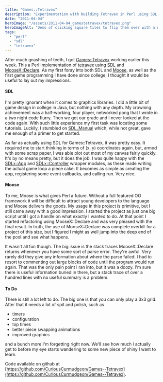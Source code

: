 ```yaml
---
title: "Games::Tetravex"
description: "Experimentation with building Tetravex in Perl using SDL and Moose."
date: "2011-04-04"
heroImage: "/assets/2011-04-04_gamestetravex/tetravex.png"
heroImageAlt: "Demo of clicking square tiles to flip them over with a nice animation"
tags: 
  - "perl"
  - "sdl"
  - "tetravex"
---
```


After much gnashing of teeth, I got [Games::Tetravex](https://github.com/CuriousCurmudgeon/Games--Tetravex) working earlier this week. This a Perl implementation of [tetravex](http://en.wikipedia.org/wiki/TetraVex) using [SDL](http://sdl.perl.org/) and [MooseX::Declare](http://search.cpan.org/~flora/MooseX-Declare-0.34/lib/MooseX/Declare.pm). As my first foray into both SDL and [Moose](http://search.cpan.org/~drolsky/Moose-1.24/lib/Moose.pm), as well as the first game programming I have done since college, I thought it would be useful to lay out my impressions.

#### SDL

I'm pretty ignorant when it comes to graphics libraries. I did a little bit of game design in college in Java, but nothing with any depth. My crowning achievement was a half-working, four player, networked pong that I wrote in a two night code flurry. Then we got our grade and I never looked at the code again. With such little experience my first task was locating some tutorials. Luckily, I stumbled on [SDL\_Manual](https://github.com/PerlGameDev/SDL_Manual) which, while not great, gave me enough of a primer to get started.

As far as actually using SDL for Games::Tetravex, it was pretty easy. It required me to start thinking in terms of (x, y) coordinates again, but, armed with some scrap paper, I was able plot out most of my canvas fairly quickly. It's by no means pretty, but it does the job. I was quite happy with the [SDLx::App](http://search.cpan.org/~kthakore/SDL-2.532/lib/pods/SDLx/App.pod) and [SDLx::Controller](http://search.cpan.org/~kthakore/SDL-2.532/lib/pods/SDLx/Controller.pod) wrapper modules, as these made writing the actual game loop a piece cake. It becomes as simple as creating the app, registering some event callbacks, and calling run. Very nice.

#### Moose

To me, Moose is what gives Perl a future. Without a full featured OO framework it will be difficult to attract young developers to the language and Moose delivers the goods. My usage in this project is primitive, but I still came away with a good impression. I started the project as just one big script until I got a handle on what exactly I wanted to do. At that point I started refactoring using MooseX::Declare and was very pleased with the final result. In truth, the use of MooseX::Declare was complete overkill for a project of this size, but I figured I might as well jump into the deep end of the pool and see what happens.

It wasn't all fun though. The big issue is the stack traces MooseX::Declare returns whenever you have some sort of parse error. They're awful. Very rarely did they give any information about where the parse failed. I had to resort to commenting out large blocks of code until the program would run again. That was the only pain point I ran into, but it was a doozy. I'm sure there is useful information buried in there, but a stack trace of over a hundred lines with no useful summary is a problem.

#### To Do

There is still a lot left to do. The big one is that you can only play a 3x3 grid. After that it needs a lot of spit and polish, such as

- timers
- configuration
- top times
- better piece swapping animations
- improved graphics

and a bunch more I'm forgetting right now. We'll see how much I actually get to before my eye starts wandering to some new piece of shiny I want to learn.

Code available on github at [https://github.com/CuriousCurmudgeon/Games--Tetravex](https://github.com/CuriousCurmudgeon/Games--Tetravex).
